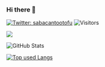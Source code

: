 ### Hi there 👋

[![Twitter: sabacantootofu](https://img.shields.io/twitter/follow/sabacantootofu?style=social)](https://twitter.com/sabacantootofu)
![Visitors](https://visitor-badge.glitch.me/badge?page_id=contiki9&left_color=gray&right_color=blue)
 
![](https://github-profile-summary-cards.vercel.app/api/cards/profile-details?username=MasamichiKanakubo&theme=vue)
 
![GitHub Stats](https://github-readme-stats.vercel.app/api?username=MasamichiKanakubo&show_icons=true)
 
[![Top used Langs](https://github-readme-stats.vercel.app/api/top-langs/?username=MasamichiKanakubo&layout=compact&theme=white)](https://github.com/MasamichiKanakubo/)
